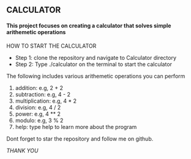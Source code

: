 <h2>CALCULATOR</h2>
<h4>This project focuses on creating a calculator that solves simple arithemetic operations</h4>
<p>HOW TO START THE CALCULATOR</p>
<ul>
    <li>Step 1: clone the repository and navigate to Calculator directory</li>
    <li>Step 2: Type ./calculator on the terminal to start the calculator</li>
</ul>
<p>The following includes various arithemetic operations you can perform</p>
<ol>
    <li>addition: e.g, 2 + 2</li>
    <li>subtraction: e.g, 4 - 2</li>
    <li>multiplication: e.g, 4 * 2</li>
    <li>division: e.g, 4 / 2</li>
    <li>power: e.g, 4 ** 2</li>
    <li>modulo: e.g, 3 % 2</li>
    <li>help: type help to learn more about the program</li>
</ol>
<p>Dont forget to star the repository and follow me on github.</p>
<em>THANK YOU</em>
